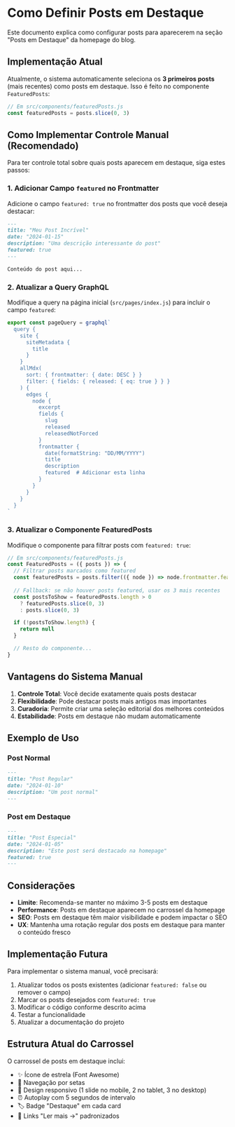 # Como Definir Posts em Destaque

Este documento explica como configurar posts para aparecerem na seção "Posts em Destaque" da homepage do blog.

## Implementação Atual

Atualmente, o sistema automaticamente seleciona os **3 primeiros posts** (mais recentes) como posts em destaque. Isso é feito no componente `FeaturedPosts`:

```javascript
// Em src/components/featuredPosts.js
const featuredPosts = posts.slice(0, 3)
```

## Como Implementar Controle Manual (Recomendado)

Para ter controle total sobre quais posts aparecem em destaque, siga estes passos:

### 1. Adicionar Campo `featured` no Frontmatter

Adicione o campo `featured: true` no frontmatter dos posts que você deseja destacar:

```markdown
---
title: "Meu Post Incrível"
date: "2024-01-15"
description: "Uma descrição interessante do post"
featured: true
---

Conteúdo do post aqui...
```

### 2. Atualizar a Query GraphQL

Modifique a query na página inicial (`src/pages/index.js`) para incluir o campo `featured`:

```javascript
export const pageQuery = graphql`
  query {
    site {
      siteMetadata {
        title
      }
    }
    allMdx(
      sort: { frontmatter: { date: DESC } }
      filter: { fields: { released: { eq: true } } }
    ) {
      edges {
        node {
          excerpt
          fields {
            slug
            released
            releasedNotForced
          }
          frontmatter {
            date(formatString: "DD/MM/YYYY")
            title
            description
            featured  # Adicionar esta linha
          }
        }
      }
    }
  }
`
```

### 3. Atualizar o Componente FeaturedPosts

Modifique o componente para filtrar posts com `featured: true`:

```javascript
// Em src/components/featuredPosts.js
const FeaturedPosts = ({ posts }) => {
  // Filtrar posts marcados como featured
  const featuredPosts = posts.filter(({ node }) => node.frontmatter.featured)
  
  // Fallback: se não houver posts featured, usar os 3 mais recentes
  const postsToShow = featuredPosts.length > 0 
    ? featuredPosts.slice(0, 3) 
    : posts.slice(0, 3)

  if (!postsToShow.length) {
    return null
  }

  // Resto do componente...
}
```

## Vantagens do Sistema Manual

1. **Controle Total**: Você decide exatamente quais posts destacar
2. **Flexibilidade**: Pode destacar posts mais antigos mas importantes
3. **Curadoria**: Permite criar uma seleção editorial dos melhores conteúdos
4. **Estabilidade**: Posts em destaque não mudam automaticamente

## Exemplo de Uso

### Post Normal
```markdown
---
title: "Post Regular"
date: "2024-01-10"
description: "Um post normal"
---
```

### Post em Destaque
```markdown
---
title: "Post Especial"
date: "2024-01-05"
description: "Este post será destacado na homepage"
featured: true
---
```

## Considerações

- **Limite**: Recomenda-se manter no máximo 3-5 posts em destaque
- **Performance**: Posts em destaque aparecem no carrossel da homepage
- **SEO**: Posts em destaque têm maior visibilidade e podem impactar o SEO
- **UX**: Mantenha uma rotação regular dos posts em destaque para manter o conteúdo fresco

## Implementação Futura

Para implementar o sistema manual, você precisará:

1. Atualizar todos os posts existentes (adicionar `featured: false` ou remover o campo)
2. Marcar os posts desejados com `featured: true`
3. Modificar o código conforme descrito acima
4. Testar a funcionalidade
5. Atualizar a documentação do projeto

## Estrutura Atual do Carrossel

O carrossel de posts em destaque inclui:
- ✨ Ícone de estrela (Font Awesome)
- 🎠 Navegação por setas
- 📱 Design responsivo (1 slide no mobile, 2 no tablet, 3 no desktop)
- ⏰ Autoplay com 5 segundos de intervalo
- 🏷️ Badge "Destaque" em cada card
- 🔗 Links "Ler mais →" padronizados
